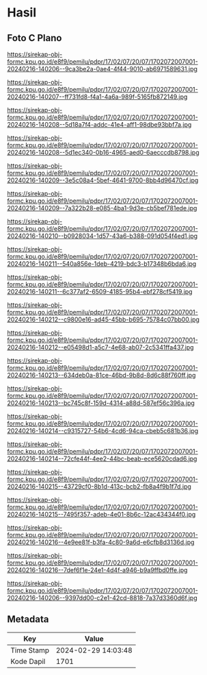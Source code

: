 # Hasil

## Foto C Plano

https://sirekap-obj-formc.kpu.go.id/e8f9/pemilu/pdpr/17/02/07/20/07/1702072007001-20240216-140206--9ca3be2a-0ae4-4f44-9010-ab6971589631.jpg

https://sirekap-obj-formc.kpu.go.id/e8f9/pemilu/pdpr/17/02/07/20/07/1702072007001-20240216-140207--ff731fd8-f4a1-4a6a-989f-5165fb872149.jpg

https://sirekap-obj-formc.kpu.go.id/e8f9/pemilu/pdpr/17/02/07/20/07/1702072007001-20240216-140208--5d18a7f4-addc-41e4-aff1-98dbe93bbf7a.jpg

https://sirekap-obj-formc.kpu.go.id/e8f9/pemilu/pdpr/17/02/07/20/07/1702072007001-20240216-140208--5d1ec340-0b16-4965-aed0-6aecccdb8798.jpg

https://sirekap-obj-formc.kpu.go.id/e8f9/pemilu/pdpr/17/02/07/20/07/1702072007001-20240216-140209--3e5c08a4-5bef-4641-9700-8bb4d96470cf.jpg

https://sirekap-obj-formc.kpu.go.id/e8f9/pemilu/pdpr/17/02/07/20/07/1702072007001-20240216-140209--7a322b28-e085-4ba1-9d3e-cb5bef781ede.jpg

https://sirekap-obj-formc.kpu.go.id/e8f9/pemilu/pdpr/17/02/07/20/07/1702072007001-20240216-140210--b0928034-1d57-43a6-b388-091d054f4ed1.jpg

https://sirekap-obj-formc.kpu.go.id/e8f9/pemilu/pdpr/17/02/07/20/07/1702072007001-20240216-140211--540a856e-1deb-4219-bdc3-b17348b6bda6.jpg

https://sirekap-obj-formc.kpu.go.id/e8f9/pemilu/pdpr/17/02/07/20/07/1702072007001-20240216-140211--6c377af2-6509-4185-95b4-ebf278cf5419.jpg

https://sirekap-obj-formc.kpu.go.id/e8f9/pemilu/pdpr/17/02/07/20/07/1702072007001-20240216-140212--c9800e16-ad45-45bb-b695-75784c07bb00.jpg

https://sirekap-obj-formc.kpu.go.id/e8f9/pemilu/pdpr/17/02/07/20/07/1702072007001-20240216-140212--e05498d1-a5c7-4e68-ab07-2c5341ffa437.jpg

https://sirekap-obj-formc.kpu.go.id/e8f9/pemilu/pdpr/17/02/07/20/07/1702072007001-20240216-140213--634deb0a-81ce-46bd-9b8d-8d6c88f760ff.jpg

https://sirekap-obj-formc.kpu.go.id/e8f9/pemilu/pdpr/17/02/07/20/07/1702072007001-20240216-140213--bc745c8f-159d-4314-a88d-587ef56c396a.jpg

https://sirekap-obj-formc.kpu.go.id/e8f9/pemilu/pdpr/17/02/07/20/07/1702072007001-20240216-140214--c9315727-54b6-4cd6-94ca-cbeb5c681b36.jpg

https://sirekap-obj-formc.kpu.go.id/e8f9/pemilu/pdpr/17/02/07/20/07/1702072007001-20240216-140214--72cfe44f-4ee2-44bc-beab-ece5620cdad6.jpg

https://sirekap-obj-formc.kpu.go.id/e8f9/pemilu/pdpr/17/02/07/20/07/1702072007001-20240216-140215--43729cf0-8b1d-413c-bcb2-fb8a4f9b1f7d.jpg

https://sirekap-obj-formc.kpu.go.id/e8f9/pemilu/pdpr/17/02/07/20/07/1702072007001-20240216-140215--7495f357-adeb-4e01-8b6c-12ac434344f0.jpg

https://sirekap-obj-formc.kpu.go.id/e8f9/pemilu/pdpr/17/02/07/20/07/1702072007001-20240216-140216--4e9ee81f-b3fa-4c80-9a6d-e6cfb8d3136d.jpg

https://sirekap-obj-formc.kpu.go.id/e8f9/pemilu/pdpr/17/02/07/20/07/1702072007001-20240216-140216--7def6f1e-24e1-4d4f-a946-b9a9ffbd0ffe.jpg

https://sirekap-obj-formc.kpu.go.id/e8f9/pemilu/pdpr/17/02/07/20/07/1702072007001-20240216-140206--9397dd00-c2e1-42cd-8818-7a37d3360d6f.jpg


## Metadata

| Key        | Value               |
| ---------- | ------------------- |
| Time Stamp | 2024-02-29 14:03:48 |
| Kode Dapil | 1701                |



